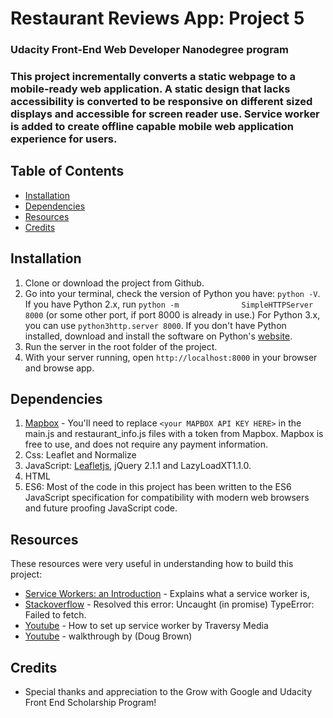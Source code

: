 # Restaurant Reviews App: Project 5

### Udacity Front-End Web Developer Nanodegree program

### This project incrementally converts a static webpage to a mobile-ready web application. A static design that lacks      accessibility is converted to be responsive on different sized displays and accessible for screen reader use. Service         worker is added to create offline capable mobile web application experience for users.


## Table of Contents

* [Installation](#installation)
* [Dependencies](#dependencies)
* [Resources](#resources)
* [Credits](#credits)


## Installation

1. Clone or download the project from Github.
2. Go into your terminal, check the version of Python you have: `python -V`. If you have Python 2.x, run `python -m              SimpleHTTPServer 8000` (or some other port, if port 8000 is already in use.) For Python 3.x, you can use                     `python3http.server 8000`. If you don't have Python installed, download and install the software on Python's
  [website](https://www.python.org/).  
4. Run the server in the root folder of the project.
3. With your server running, open `http://localhost:8000` in your browser and browse app.


## Dependencies

1. [Mapbox](https://www.mapbox.com/) - You'll need to replace `<your MAPBOX API KEY HERE>` in the main.js and                    restaurant_info.js files with a token from Mapbox. Mapbox is free to use, and does not require any payment information.  
2. Css: Leaflet and Normalize
3. JavaScript: [Leafletjs](https://leafletjs.com/), jQuery 2.1.1 and LazyLoadXT1.1.0.
4. HTML
5. ES6: Most of the code in this project has been written to the ES6 JavaScript specification for compatibility with modern           web browsers and future proofing JavaScript code.


## Resources

These resources were very useful in understanding how to build this project:
* [Service Workers: an Introduction](https://developers.google.com/web/fundamentals/primers/service-workers/) -         Explains what a service worker is,
* [Stackoverflow](https://stackoverflow.com/questions/47160929/progressive-web-app-uncaught-in-promise-typeerror-failed-to-fetch?rq=1) - Resolved this error: Uncaught (in promise) TypeError: Failed to fetch.
* [Youtube](https://www.youtube.com/watch?v=ksXwaWHCW6k&feature=youtu.be) - How to set up service worker by Traversy Media
* [Youtube](https://www.youtube.com/watch?v=92dtrNU1GQc) - walkthrough by (Doug Brown)


## Credits

* Special thanks and appreciation to the Grow with Google and Udacity Front End Scholarship Program!
